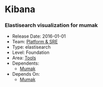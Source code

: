 # Kibana
### Elastisearch visualization for mumak
* Release Date: 2016-01-01
* Team: [Platform & SRE](../teams/platform.md)
* Type: elastisearch
* Level: Foundation
* Area: [Tools](../areas/tools.png)
* Dependents:
  * [Mumak](mumak.md)
* Depends On:
  * [Mumak](mumak.md)
